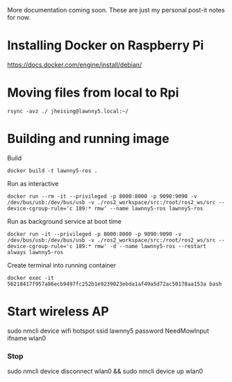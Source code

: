 More documentation coming soon. These are just my personal post-it notes for now.

# Installing Docker on Raspberry Pi
https://docs.docker.com/engine/install/debian/

# Moving files from local to Rpi
`rsync -avz ./ jheising@lawnny5.local:~/`

# Building and running image

Build

`docker build -t lawnny5-ros .`

Run as interactive

`docker run --rm -it --privileged -p 8000:8000 -p 9090:9090 -v /dev/bus/usb:/dev/bus/usb -v ./ros2_workspace/src:/root/ros2_ws/src --device-cgroup-rule='c 189:* rmw' --name lawnny5-ros lawnny5-ros`

Run as background service at boot time

`docker run -it --privileged -p 8000:8000 -p 9090:9090 -v /dev/bus/usb:/dev/bus/usb -v ./ros2_workspace/src:/root/ros2_ws/src --device-cgroup-rule='c 189:* rmw' -d --name lawnny5-ros --restart always lawnny5-ros`

Create terminal into running container

`docker exec -it 56218417f957a86ecb9497fc252b1e9239023ebda1af49a5d72ac50178aa153a bash`

# Start wireless AP
sudo nmcli device wifi hotspot ssid lawnny5 password NeedMowInput ifname wlan0

### Stop
sudo nmcli device disconnect wlan0 && sudo nmcli device up wlan0